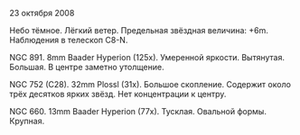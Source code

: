 23 октября 2008

Небо тёмное. Лёгкий ветер. Предельная звёздная величина: +6m. Наблюдения в телескоп C8-N.

NGC 891. 8mm Baader Hyperion (125x). Умеренной яркости. Вытянутая. Большая. В центре заметно утолщение.

NGC 752 (C28). 32mm Plossl (31x). Большое скопление. Содержит около трёх десятков ярких звёзд. Нет концентрации к центру.

NGC 660. 13mm Baader Hyperion (77x). Тусклая. Овальной формы. Крупная.